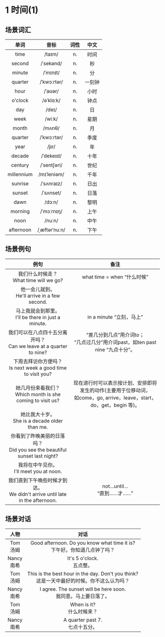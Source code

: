 # 1 时间(1)

## 场景词汇

|    单词    |     音标      | 词性 |  中文  |
| :--------: | :-----------: | :--: | :----: |
|    time    |    /taɪm/     |  n.  |  时间  |
|   second   |   /ˈsekənd/   |  n.  |   秒   |
|   minute   |   /ˈmɪnɪt/    |  n.  |   分   |
|  quarter   |  /ˈkwɔːrtər/  |  n.  | 一刻钟 |
|    hour    |    /ˈaʊər/    |  n.  |  小时  |
|  o'clock   |   /əˈklɑːk/   |  n.  |  钟点  |
|    day     |     /deɪ/     |  n.  |   日   |
|    week    |    /wiːk/     |  n.  |  星期  |
|   month    |    /mʌnθ/     |  n.  |   月   |
|  quarter   |  /ˈkwɔːrtər/  |  n.  |  季度  |
|    year    |     /jɪr/     |  n.  |   年   |
|   decade   |   /ˈdekeɪd/   |  n.  |  十年  |
|  century   |  /ˈsentʃəri/  |  n.  |  世纪  |
| millennium |  /mɪˈleniəm/  |  n.  |  千年  |
|  sunrise   |  /ˈsʌnraɪz/   |  n.  |  日出  |
|   sunset   |   /ˈsʌnset/   |  n.  |  日落  |
|    dawn    |    /dɔːn/     |  n.  |  黎明  |
|  morning   |  /ˈmɔːrnɪŋ/   |  n.  |  上午  |
|    noon    |    /nuːn/     |  n.  |  中午  |
| afternoon  | /ˌæftərˈnuːn/ |  n.  |  下午  |

## 场景例句

|                             例句                             |                             备注                             |
| :----------------------------------------------------------: | :----------------------------------------------------------: |
|         我们什么时候走？<br />What time will we go?          |                 what time = when “什么时候”                  |
|      他一会儿就到。<br />He'll arrive in a few second.       |                                                              |
|   马上我就会到那里。<br />I'll be there in just a minute.    |                   in a minute “立刻，马上”                   |
| 我们可以在八点四十五分离开吗？<br />Can we leave at a quarter to nine? | “差几分到几点”用介词to；<br />“几点过几分”用介词past，如ten past nine “九点十分”。 |
| 下周去拜访你方便吗？<br />Is next week a good time to visit you? |                                                              |
| 她几月份来看我们？<br />Which month is she coming to visit us? | 现在进行时可以表示按计划、安排即将发生的动作(主要用于位移动词，<br />如come，go, arrive，leave，start，do，get，begin 等)。 |
|      她比我大十岁。<br />She is a decade older than me.      |                                                              |
| 你看到了昨晚美丽的日落吗？<br />Did you see the beautiful sunset last night? |                                                              |
|         我将在中午见你。<br />I'll meet you at noon.         |                                                              |
| 我们直到下午晚些时候才到达。<br />We didn't arrive until late in the afternoon. |                not…until… <br />“直到……才……”                 |

## 场景对话

|      人物       |                             对话                             |
| :-------------: | :----------------------------------------------------------: |
|  Tom<br />汤姆  | Good afternoon. Do you know what time it is?<br />下午好。你知道几点钟了吗？ |
| Nancy<br />南希 |                It's 5 o'clock.<br />五点整。                 |
|  Tom<br />汤姆  | This is the best hour in the day. Don't you think?<br />这是一天中最好的时候。你不这么认为吗？ |
| Nancy<br />南希 | I agree. The sunset will be here soon.<br />我同意。马上要日落了。 |
|  Tom<br />汤姆  |                When is it?<br />什么时候来？                 |
| Nancy<br />南希 |             A quarter past 7.<br />七点十五分。              |